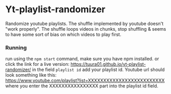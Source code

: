 # Yt-playlist-randomizer
Randomize youtube playlists. The shuffle implemented by youtube doesn't "work properly". The shuffle loops videos in chunks, stop shuffling & seems to have some sort of bias on which videos to play first.

### Running

run using the `npm start` command, make sure you have npm installed.
or click the link for a live version: https://tuura01.github.io/yt-playlist-randomizer/
in the field `playlist id` add your playlist id. Youtube url should look something like this:<br>
https://www.youtube.com/playlist?list=XXXXXXXXXXXXXXXXXXXXXXXXX
where you enter the XXXXXXXXXXXXXXXX part into the playlist id field.
